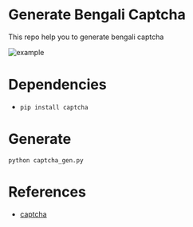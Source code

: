 # Generate Bengali Captcha

This repo help you to generate bengali captcha

![example](https://github.com/sagorbrur/generate_bengali_captcha/blob/master/data/train/00000000_%E0%A6%94%E0%A6%B0%E0%A6%AE%E0%A6%82.png)

# Dependencies

* `pip install captcha`

# Generate

```python captcha_gen.py```

# References

* [captcha](https://pypi.org/project/captcha/)
